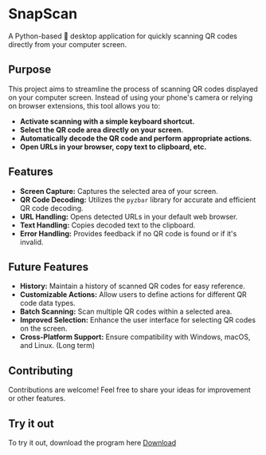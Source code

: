 # SnapScan

A Python-based :snake: desktop application for quickly scanning QR codes directly from your computer screen.

## Purpose

This project aims to streamline the process of scanning QR codes displayed on your computer screen. Instead of using your phone's camera or relying on browser extensions, this tool allows you to:

- **Activate scanning with a simple keyboard shortcut.**
- **Select the QR code area directly on your screen.**
- **Automatically decode the QR code and perform appropriate actions.**
- **Open URLs in your browser, copy text to clipboard, etc.**

## Features

- **Screen Capture:** Captures the selected area of your screen.
- **QR Code Decoding:** Utilizes the `pyzbar` library for accurate and efficient QR code decoding.
- **URL Handling:** Opens detected URLs in your default web browser.
- **Text Handling:** Copies decoded text to the clipboard.
- **Error Handling:** Provides feedback if no QR code is found or if it's invalid.

## Future Features

- **History:** Maintain a history of scanned QR codes for easy reference.
- **Customizable Actions:** Allow users to define actions for different QR code data types.
- **Batch Scanning:** Scan multiple QR codes within a selected area.
- **Improved Selection:** Enhance the user interface for selecting QR codes on the screen.
- **Cross-Platform Support:** Ensure compatibility with Windows, macOS, and Linux. (Long term)

## Contributing

Contributions are welcome! Feel free to share your ideas for improvement or other features.

## Try it out

To try it out, download the program here [Download](https://github.com/OliverNymann/SnapScan/releases/tag/v1.0.0 "Download here")
